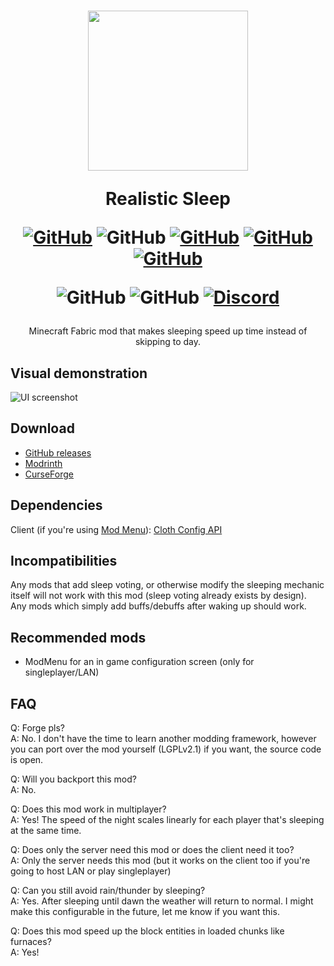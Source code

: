 <h1 align="center">
<img src="https://user-images.githubusercontent.com/62797992/164917075-5a7f8dbe-86f7-4fcb-b76f-016207d72c4c.png" width="256px" align="center">

Realistic Sleep

[![GitHub](https://img.shields.io/github/license/Steveplays28/realisticsleep)](https://github.com/Steveplays28/realisticsleep/blob/main/LICENSE)
![GitHub](https://img.shields.io/github/repo-size/Steveplays28/realisticsleep)
[![GitHub](https://img.shields.io/github/forks/Steveplays28/realisticsleep)](https://github.com/Steveplays28/realisticsleep/network/members)
[![GitHub](https://img.shields.io/github/issues/Steveplays28/realisticsleep)](https://github.com/Steveplays28/realisticsleep/issues)
[![GitHub](https://img.shields.io/github/issues-pr/Steveplays28/realisticsleep)](https://github.com/Steveplays28/realisticsleep/pulls)

![GitHub](https://img.shields.io/badge/environment-both-4caf50?style=flat-square)
![GitHub](https://img.shields.io/badge/mod%20loader-fabric-d64541?style=flat-square)
[![Discord](https://img.shields.io/discord/746681304111906867?label=chat%20on%20Discord%20%7C%20Steve%27s%20underwater%20paradise)](https://discord.gg/KbWxgGg)
</h1>

<p align="center">
Minecraft Fabric mod that makes sleeping speed up time instead of skipping to day.
</p>

## Visual demonstration  
![UI screenshot](https://github.com/Steveplays28/realisticsleep/blob/main/Minecraft%20RealisticSleep%20mod.gif)

## Download  
- [GitHub releases](https://github.com/Steveplays28/realisticsleep/releases)
- [Modrinth](https://modrinth.com/mod/realisticsleep)
- [CurseForge](https://www.curseforge.com/minecraft/mc-mods/realisticsleepfabric)

## Dependencies
Client (if you're using [Mod Menu](https://modrinth.com/mod/modmenu)): [Cloth Config API](https://modrinth.com/mod/cloth-config)

## Incompatibilities  
Any mods that add sleep voting, or otherwise modify the sleeping mechanic itself will not work with this mod (sleep voting already exists by design).  
Any mods which simply add buffs/debuffs after waking up should work.

## Recommended mods  
- ModMenu for an in game configuration screen (only for singleplayer/LAN)

## FAQ  
Q: Forge pls?  
A: No. I don't have the time to learn another modding framework, however you can port over the mod yourself (LGPLv2.1) if you want, the source code is open.

Q: Will you backport this mod?  
A: No.

Q: Does this mod work in multiplayer?  
A: Yes! The speed of the night scales linearly for each player that's sleeping at the same time.

Q: Does only the server need this mod or does the client need it too?  
A: Only the server needs this mod (but it works on the client too if you're going to host LAN or play singleplayer)

Q: Can you still avoid rain/thunder by sleeping?  
A: Yes. After sleeping until dawn the weather will return to normal. I might make this configurable in the future, let me know if you want this.

Q: Does this mod speed up the block entities in loaded chunks like furnaces?  
A: Yes!
